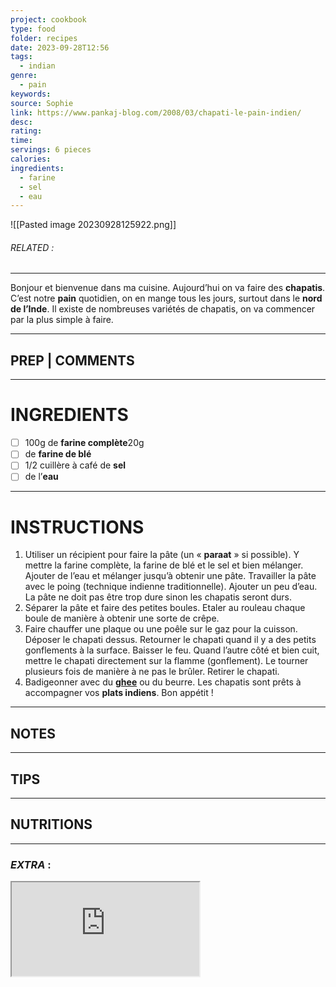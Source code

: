 ```yaml
---
project: cookbook
type: food
folder: recipes
date: 2023-09-28T12:56
tags:
  - indian
genre:
  - pain
keywords: 
source: Sophie
link: https://www.pankaj-blog.com/2008/03/chapati-le-pain-indien/
desc: 
rating: 
time: 
servings: 6 pieces
calories: 
ingredients:
  - farine
  - sel
  - eau
---
```


![[Pasted image 20230928125922.png]]
###### *RELATED* : 
---
Bonjour et bienvenue dans ma cuisine. Aujourd’hui on va faire des **chapatis**. C’est notre **pain** quotidien, on en mange tous les jours, surtout dans le **nord de l’Inde**. Il existe de nombreuses variétés de chapatis, on va commencer par la plus simple à faire.

---
## PREP | COMMENTS



---
# INGREDIENTS

- [ ] 100g de **farine complète**20g
- [ ] de **farine de blé**
- [ ] 1/2 cuillère à café de **sel**
- [ ] de l’**eau**

---
# INSTRUCTIONS

1. Utiliser un récipient pour faire la pâte (un « **paraat** » si possible). Y mettre la farine complète, la farine de blé et le sel et bien mélanger. Ajouter de l’eau et mélanger jusqu’à obtenir une pâte. Travailler la pâte avec le poing (technique indienne traditionnelle). Ajouter un peu d’eau. La pâte ne doit pas être trop dure sinon les chapatis seront durs.
2. Séparer la pâte et faire des petites boules. Etaler au rouleau chaque boule de manière à obtenir une sorte de crêpe.
3. Faire chauffer une plaque ou une poêle sur le gaz pour la cuisson. Déposer le chapati dessus. Retourner le chapati quand il y a des petits gonflements à la surface. Baisser le feu. Quand l’autre côté et bien cuit, mettre le chapati directement sur la flamme (gonflement). Le tourner plusieurs fois de manière à ne pas le brûler. Retirer le chapati.
4. Badigeonner avec du **[ghee](http://www.pankaj-blog.com/article-recette-du-ghee-le-beurre-indien-48796060.html)** ou du beurre. Les chapatis sont prêts à accompagner vos **plats indiens**. Bon appétit !

---
## NOTES



---
## TIPS



---
## NUTRITIONS



---
### *EXTRA* :



<iframe allowfullscreen src="https://www.youtube.com/embed/US9JVilC2pA"/>
